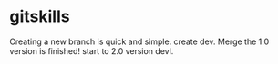 # gitskills
Creating a new branch is quick and simple.
create dev.
Merge
the 1.0 version is finished!
start to 2.0 version devl.
